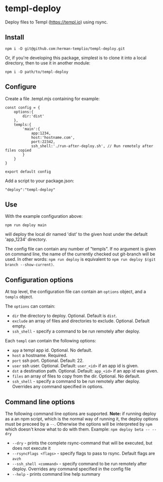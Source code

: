 # templ-deploy
Deploy files to Templ (https://templ.io) using rsync.

## Install
```
npm i -D git@github.com:herman-templio/templ-deploy.git
```

Or, if you're developing this package, simplest is to clone it into a local directory, then to use it in another module:
```
npm i -D path/to/templ-deploy
```

## Configure
Create a file .templ.mjs containing for example:

```
const config = {
    options:{
        dir:'dist'
    },
    templs:{
        'main':{
            app:1234,
            host:'hostname.com',
            port:22342,
            ssh_shell:'./run-after-deploy.sh', // Run remotely after files copied
        }
    }
}

export default config
````
Add a script to your package.json:
```
"deploy":"templ-deploy"
```
## Use

With the example configuration above:
```
npm run deploy main
```
will deploy the local dir named 'dist' to the given host under the default 'app_1234' directory. 

The config file can contain any number of "templs". If no argument is given on command line, the name of the currently checked out git-branch will be used. In other words: ```npm run deploy``` is equivalent to ```npm run deploy $(git branch --show-current)```.

## Configuration options

At top level, the configuration file can contain an ```options``` object, and a ```templs``` object. 

The ```options``` can contain:
+ ```dir``` the directory to deploy. Optional. Default is ```dist```.
+ ```exclude``` an array of files and directories to exclude. Optional. Default empty.
+ ```ssh_shell``` - specify a command to be run remotely after deploy.

Each ```templ``` can contain the following options:

+ ```app``` a templ app id. Optional. No default.
+ ```host``` a hostname. Required.
+ ```port``` ssh port. Optional. Default: 22.
+ ```user``` ssh user. Optional. Default: ```user_<id>``` if an app id is given.
+ ```dst``` a destination path. Optional. Default: ```app_<id>``` if an app id was given.
+ ```files``` an array of files to copy from the dir. Optional. No default.
+ ```ssh_shell``` - specify a command to be run remotely after deploy. Overrides any command specified in options.

## Command line options

The following command line options are supported. **Note:** if running deploy as a an npm script, which is the normal way of running it, the deploy options must be preceed by a ```--```. Otherwise the options will be interpreted by ```npm``` which doesn't know what to do with them. Example: ```npm deploy beta -- --dry```

+ ```--dry``` - prints the complete rsync-command that will be executed, but does not execute it
+ ```--rsyncFlags <flags>``` - specify flags to pass to rsync. Default flags are ```avzh```
+ ```--ssh_shell <command>``` - specify command to be run remotely after deploy. Overrides any command specified in the config file
+ ```--help``` - prints command line help summary
